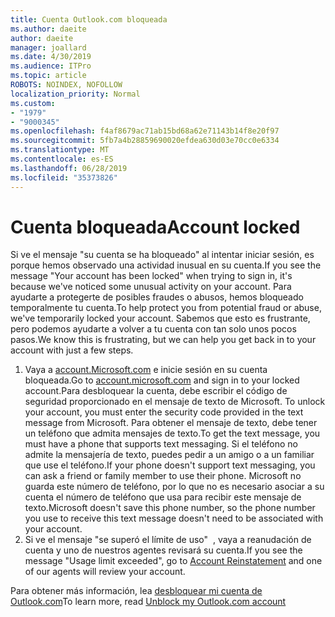```yaml
---
title: Cuenta Outlook.com bloqueada
ms.author: daeite
author: daeite
manager: joallard
ms.date: 4/30/2019
ms.audience: ITPro
ms.topic: article
ROBOTS: NOINDEX, NOFOLLOW
localization_priority: Normal
ms.custom:
- "1979"
- "9000345"
ms.openlocfilehash: f4af8679ac71ab15bd68a62e71143b14f8e20f97
ms.sourcegitcommit: 5fb7a4b28859690020efdea630d03e70cc0e6334
ms.translationtype: MT
ms.contentlocale: es-ES
ms.lasthandoff: 06/28/2019
ms.locfileid: "35373826"
---
```

# <a name="account-locked"></a><span data-ttu-id="6ea24-102">Cuenta bloqueada</span><span class="sxs-lookup"><span data-stu-id="6ea24-102">Account locked</span></span>

<span data-ttu-id="6ea24-103">Si ve el mensaje "su cuenta se ha bloqueado" al intentar iniciar sesión, es porque hemos observado una actividad inusual en su cuenta.</span><span class="sxs-lookup"><span data-stu-id="6ea24-103">If you see the message "Your account has been locked" when trying to sign in, it's because we've noticed some unusual activity on your account.</span></span> <span data-ttu-id="6ea24-104">Para ayudarte a protegerte de posibles fraudes o abusos, hemos bloqueado temporalmente tu cuenta.</span><span class="sxs-lookup"><span data-stu-id="6ea24-104">To help protect you from potential fraud or abuse, we've temporarily locked your account.</span></span> <span data-ttu-id="6ea24-105">Sabemos que esto es frustrante, pero podemos ayudarte a volver a tu cuenta con tan solo unos pocos pasos.</span><span class="sxs-lookup"><span data-stu-id="6ea24-105">We know this is frustrating, but we can help you get back in to your account with just a few steps.</span></span>

1. <span data-ttu-id="6ea24-106">Vaya a [account.Microsoft.com](https://go.microsoft.com/fwlink/?linkid=2090484) e inicie sesión en su cuenta bloqueada.</span><span class="sxs-lookup"><span data-stu-id="6ea24-106">Go to [account.microsoft.com](https://go.microsoft.com/fwlink/?linkid=2090484) and sign in to your locked account.</span></span><span data-ttu-id="6ea24-107">Para desbloquear la cuenta, debe escribir el código de seguridad proporcionado en el mensaje de texto de Microsoft.</span><span class="sxs-lookup"><span data-stu-id="6ea24-107"> To unlock your account, you must enter the security code provided in the text message from Microsoft.</span></span> <span data-ttu-id="6ea24-108">Para obtener el mensaje de texto, debe tener un teléfono que admita mensajes de texto.</span><span class="sxs-lookup"><span data-stu-id="6ea24-108">To get the text message, you must have a phone that supports text messaging.</span></span> <span data-ttu-id="6ea24-109">Si el teléfono no admite la mensajería de texto, puedes pedir a un amigo o a un familiar que use el teléfono.</span><span class="sxs-lookup"><span data-stu-id="6ea24-109">If your phone doesn't support text messaging, you can ask a friend or family member to use their phone.</span></span> <span data-ttu-id="6ea24-110">Microsoft no guarda este número de teléfono, por lo que no es necesario asociar a su cuenta el número de teléfono que usa para recibir este mensaje de texto.</span><span class="sxs-lookup"><span data-stu-id="6ea24-110">Microsoft doesn't save this phone number, so the phone number you use to receive this text message doesn't need to be associated with your account.</span></span>
2. <span data-ttu-id="6ea24-111">Si ve el mensaje "se superó el límite de uso" [](https://go.microsoft.com/fwlink/?linkid=2090483) , vaya a reanudación de cuenta y uno de nuestros agentes revisará su cuenta.</span><span class="sxs-lookup"><span data-stu-id="6ea24-111">If you see the message "Usage limit exceeded", go to [Account Reinstatement](https://go.microsoft.com/fwlink/?linkid=2090483) and one of our agents will review your account.</span></span>

<span data-ttu-id="6ea24-112">Para obtener más información, lea [desbloquear mi cuenta de Outlook.com](https://support.office.com/article/f4ad2701-d166-4d8b-8a6a-9af2a1f8a4c4)</span><span class="sxs-lookup"><span data-stu-id="6ea24-112">To learn more, read [Unblock my Outlook.com account](https://support.office.com/article/f4ad2701-d166-4d8b-8a6a-9af2a1f8a4c4)</span></span> 